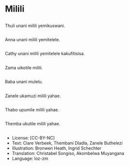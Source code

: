 # Milili

##
Thuli unani milili yemikuswani.

##
Anna unani milili yemitelele.

##
Cathy unani milili yemitelele kakufitisisa.

##
Zama uikotile milili.

##
Baba unani mulelu.

##
Zanele ukamuzi milili yahae.

##
Thabo upumile milili yahae.

##
Themba ukutile milili yahae.

##
* License: [CC-BY-NC]
* Text: Clare Verbeek, Thembani Dladla, Zanele Buthelezi
* Illustration: Bronwen Heath, Ingrid Schechter
* Translation: Christabel Songiso, Akombelwa Muyangana
* Language: loz-zm
